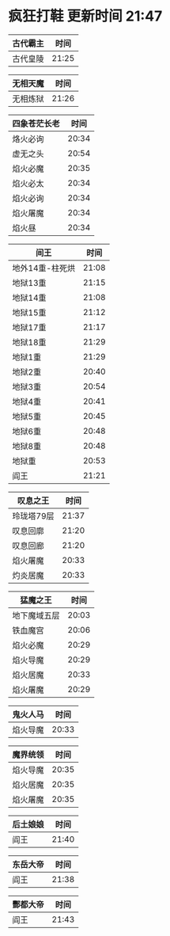 # 疯狂打鞋 更新时间 21:47

| 古代霸主   | 时间    |
|--------|-------|
| 古代皇陵 | 21:25 |

| 无相天魔   | 时间    |
|--------|-------|
| 无相炼狱 | 21:26 |

| 四象苍茫长老   | 时间    |
|--------|-------|
| 烙火必询 | 20:34 |
| 虚无之头 | 20:54 |
| 焰火必魔 | 20:35 |
| 焰火必太 | 20:34 |
| 焰火必询 | 20:34 |
| 焰火屠魔 | 20:34 |
| 焰火昼 | 20:34 |

| 间王   | 时间    |
|--------|-------|
| 地外14重-柱死烘 | 21:08 |
| 地狱13重 | 21:15 |
| 地狱14重 | 21:08 |
| 地狱15重 | 21:12 |
| 地狱17重 | 21:17 |
| 地狱18重 | 21:29 |
| 地狱1重 | 21:29 |
| 地狱2重 | 20:40 |
| 地狱3重 | 20:54 |
| 地狱4重 | 20:41 |
| 地狱5重 | 20:45 |
| 地狱6重 | 20:48 |
| 地狱8重 | 20:48 |
| 地狱重 | 20:53 |
| 阎王 | 21:21 |

| 叹息之王   | 时间    |
|--------|-------|
| 玲珑塔79层 | 21:37 |
| 叹息回廓 | 21:20 |
| 叹息回廊 | 21:20 |
| 焰火屠魔 | 20:33 |
| 灼炎居魔 | 20:33 |

| 猛魔之王   | 时间    |
|--------|-------|
| 地下魔域五层 | 20:03 |
| 铁血魔宫 | 20:06 |
| 焰火必魔 | 20:29 |
| 焰火导魔 | 20:29 |
| 焰火居魔 | 20:33 |
| 焰火屠魔 | 20:29 |

| 鬼火人马   | 时间    |
|--------|-------|
| 焰火导魔 | 20:33 |

| 魔界统领   | 时间    |
|--------|-------|
| 焰火导魔 | 20:35 |
| 焰火居魔 | 20:35 |
| 焰火屠魔 | 20:35 |

| 后土娘娘   | 时间    |
|--------|-------|
| 阎王 | 21:40 |

| 东岳大帝   | 时间    |
|--------|-------|
| 阎王 | 21:38 |

| 酆都大帝   | 时间    |
|--------|-------|
| 阎王 | 21:43 |